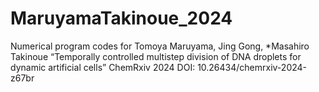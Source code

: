 # MaruyamaTakinoue_2024

Numerical program codes for
Tomoya Maruyama, Jing Gong, *Masahiro Takinoue
“Temporally controlled multistep division of DNA droplets for dynamic artificial cells”
ChemRxiv 2024
DOI: 10.26434/chemrxiv-2024-z67br
